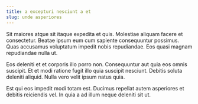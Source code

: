 ```yaml
---
title: a excepturi nesciunt a et
slug: unde asperiores
---
```


Sit maiores atque sit itaque expedita et quis. Molestiae aliquam facere et consectetur. Beatae ipsum eum cum sapiente consequuntur possimus. Quas accusamus voluptatum impedit nobis repudiandae. Eos quasi magnam repudiandae nulla ut.

Eos deleniti et et corporis illo porro non. Consequuntur aut quia eos omnis suscipit. Et et modi ratione fugit illo quia suscipit nesciunt. Debitis soluta deleniti aliquid. Nulla vero velit ipsum natus quia.

Est qui eos impedit modi totam est. Ducimus repellat autem asperiores et debitis reiciendis vel. In quia a ad illum neque deleniti sit ut.
